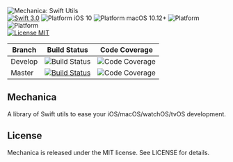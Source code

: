 ![Mechanica: Swift Utils](https://raw.githubusercontent.com/tinrobots/Mechanica/assets/mechanica.png)
<br/>
[![Swift 3.0](https://img.shields.io/badge/Swift-3.0-orange.svg?style=flat)](https://developer.apple.com/swift) 
![Platform iOS 10](https://img.shields.io/badge/Platform-iOS%2010%2B-blue.svg) 
![Platform macOS 10.12+](https://img.shields.io/badge/Platform-macOS%2010.12%2B-blue.svg) 
![Platform](https://img.shields.io/badge/Platform-tvOS%2010%2B-blue.svg) 
![Platform](https://img.shields.io/badge/Platform-watchOS%203%2B-blue.svg)
<br/>
[![License MIT](https://img.shields.io/badge/License-MIT-lightgrey.svg?style=flat)](https://github.com/alemar11/Console/blob/master/LICENSE)


|Branch|Build Status|Code Coverage|
|----|----|----|
|Develop|![Build Status](https://travis-ci.org/tinrobots/Mechanica.svg?branch=develop)|![Code Coverage](https://img.shields.io/codecov/c/github/tinrobots/Mechanica/develop.svg)|
|Master|[![Build Status](https://travis-ci.org/tinrobots/Mechanica.svg?branch=master)](https://travis-ci.org/tinrobots/Mechanica)| ![Code Coverage](https://img.shields.io/codecov/c/github/tinrobots/Mechanica/master.svg)|

## Mechanica

A library of Swift utils to ease your iOS/macOS/watchOS/tvOS development.

## License

Mechanica is released under the MIT license. See LICENSE for details.